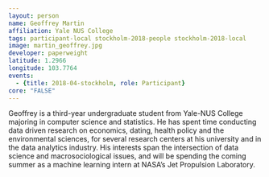 ```yaml
---
layout: person
name: Geoffrey Martin
affiliation: Yale NUS College
tags: participant-local stockholm-2018-people stockholm-2018-local
image: martin_geoffrey.jpg
developer: paperweight
latitude: 1.2966
longitude: 103.7764
events:
  - {title: 2018-04-stockholm, role: Participant}
core: "FALSE"
---
```

Geoffrey is a third-year undergraduate student from Yale-NUS College majoring in computer science and statistics. He has spent time conducting data driven research on economics, dating, health policy and the environmental sciences, for several research centers at his university and in the data analytics industry. His interests span the intersection of data science and macrosociological issues, and will be spending the coming summer as a machine learning intern at NASA’s Jet Propulsion Laboratory.